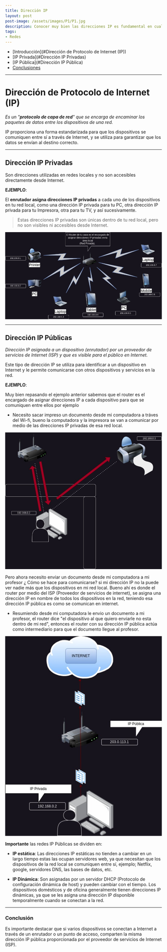 ```yaml
---
title: Dirección IP
layout: post
post-image: /assets/images/P1/P1.jpg
description: Conocer muy bien las direcciones IP es fundamental en cualquier área de la informática.
tags: 
- Redes
---
```


- [Introducción](#Dirección de Protocolo de Internet (IP))
- [IP Privada](#Dirección IP Privadas)
- [IP Pública](#Dirección IP Pública)
- [Conclusiones](#Conclusión)


---

# Dirección de Protocolo de Internet (IP)

_Es un "**protocolo de capa de red**" que se encarga de encaminar los paquetes de datos entre los dispositivos de una red._  

IP proporciona una forma estandarizada para que los dispositivos se comuniquen entre sí a través de Internet, y se utiliza para garantizar que los datos se envían al destino correcto.

---

## Dirección IP Privadas

Son direcciones utilizadas en redes locales y no son accesibles directamente desde Internet.

**EJEMPLO**:

El **enrutador asigna direcciones IP privadas** a cada uno de los dispositivos en tu red local, como una dirección IP privada para tu PC, otra dirección IP privada para tu Impresora, otra para tu TV, y así sucesivamente. 

>Estas direcciones IP privadas son únicas dentro de tu red local, pero no son visibles ni accesibles desde Internet.

![P1i1](/assets/images/P1/P1i1.jpg)

---

## Dirección IP Públicas

_Dirección IP asignada a un dispositivo (enrutador) por un proveedor de servicios de Internet (ISP) y que es visible para el público en Internet._

Este tipo de dirección IP se utiliza para identificar a un dispositivo en Internet y le permite comunicarse con otros dispositivos y servicios en la red.

**EJEMPLO**: 

Muy bien repasando el ejemplo anterior sabemos que el router es el encargado de asignar direcciones IP a cada dispositivo para que se comuniquen entre ellos por ejemplo

* Necesito sacar impreso un documento desde mi computadora a tráves del Wi-fi, bueno la computadora y la impresora se van a comunicar por medio de las direcciones IP privadas de esa red local.


![P1i2](/assets/images/P1/P1i2.jpg)



Pero ahora necesito enviar un documento desde mi computadora a mi profesor ¿ Cómo se hace para comunicarse? si mi dirección IP no la puede ver nadie más que los dispositivos en mi red local. Bueno ahí es donde el router por medio del ISP (Proveedor de servicios de internet), se asigna una dirección IP en nombre de todos los dispositivos en la red, teniendo esa dirección IP pública es como se comunican en internet.
 
* Resumiendo desde mi computadora le envio un documento a mi profesor, el router dice "el dispositivo al que quiero enviarle no esta dentro de mi red", entonces el router con su dirección IP pública actúa como intermediario para que el documento llegue al profesor.

![P1i3](/assets/images/P1/P1i3.jpg)

**Importante** las redes IP Públicas se dividen en:

* **IP estática**: Las direcciones IP estáticas no tienden a cambiar en un largo tiempo estas las ocupan servidores web, ya que necesitan que los dispositivos de la red local se comuniquen entre sí, ejemplo; Netflix, google, servidores DNS, las bases de datos, etc.

* **IP Dinámica**: Son asignadas por un servidor DHCP (Protocolo de configuración dinámica de host) y pueden cambiar con el tiempo. Los dispositivos domésticos y de oficina generalmente tienen direcciones IP dinámicas, ya que se les asigna una dirección IP disponible temporalmente cuando se conectan a la red.

---

### Conclusión

Es importante destacar que si varios dispositivos se conectan a Internet a través de un enrutador o un punto de acceso, comparten la misma dirección IP pública proporcionada por el proveedor de servicios de Internet (ISP).

